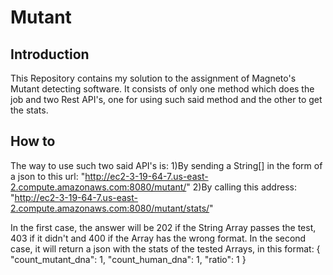 # Mutant

## Introduction

This Repository contains my solution to the assignment of Magneto's Mutant detecting software. It consists of only one method which does the job and two Rest API's, one for using such said method and the other to get the stats.

## How to

The way to use such two said API's is:
1)By sending a String[] in the form of a json to this url: "http://ec2-3-19-64-7.us-east-2.compute.amazonaws.com:8080/mutant/"
2)By calling this address: "http://ec2-3-19-64-7.us-east-2.compute.amazonaws.com:8080/mutant/stats/"

In the first case, the answer will be 202 if the String Array passes the test, 403 if it didn't and 400 if the Array has the wrong format.
In the second case, it will return a json with the stats of the tested Arrays, in this format:
{
    "count_mutant_dna": 1,
    "count_human_dna": 1,
    "ratio": 1
}